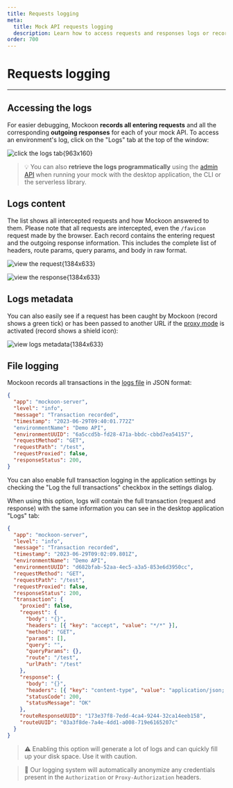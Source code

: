 ```yaml
---
title: Requests logging
meta:
  title: Mock API requests logging
  description: Learn how to access requests and responses logs or record your REST API servers calls for easier debugging
order: 700
---
```


# Requests logging

---

## Accessing the logs

For easier debugging, Mockoon **records all entering requests** and all the corresponding **outgoing responses** for each of your mock API. To access an environment's log, click on the "Logs" tab at the top of the window:

![click the logs tab{963x160}](docs-img:open-logs.png)

> 💡 You can also **retrieve the logs programmatically** using the [admin API](docs:admin-api/transaction-logs) when running your mock with the desktop application, the CLI or the serverless library.

## Logs content

The list shows all intercepted requests and how Mockoon answered to them.
Please note that all requests are intercepted, even the `/favicon` request made by the browser.
Each record contains the entering request and the outgoing response information. This includes the complete list of headers, route params, query params, and body in raw format.

![view the request{1384x633}](docs-img:logs-request.png)

![view the response{1384x633}](docs-img:logs-response.png)

## Logs metadata

You can also easily see if a request has been caught by Mockoon (record shows a green tick) or has been passed to another URL if the [proxy mode](docs:server-configuration/proxy-mode) is activated (record shows a shield icon):

![view logs metadata{1384x633}](docs-img:logs-metadata.png)

## File logging

Mockoon records all transactions in the [logs file](docs:mockoon-data-files/settings-and-logs#application-logs) in JSON format:

```json
{
  "app": "mockoon-server",
  "level": "info",
  "message": "Transaction recorded",
  "timestamp": "2023-06-29T09:40:01.772Z"
  "environmentName": "Demo API",
  "environmentUUID": "6a5ccd5b-fd28-471a-bbdc-cbbd7ea54157",
  "requestMethod": "GET",
  "requestPath": "/test",
  "requestProxied": false,
  "responseStatus": 200,
}
```

You can also enable full transaction logging in the application settings by checking the "Log the full transactions" checkbox in the settings dialog.

When using this option, logs will contain the full transaction (request and response) with the same information you can see in the desktop application "Logs" tab:

```json
{
  "app": "mockoon-server",
  "level": "info",
  "message": "Transaction recorded",
  "timestamp": "2023-06-29T09:02:09.801Z",
  "environmentName": "Demo API",
  "environmentUUID": "d682bfab-52aa-4ec5-a3a5-853e6d3950cc",
  "requestMethod": "GET",
  "requestPath": "/test",
  "requestProxied": false,
  "responseStatus": 200,
  "transaction": {
    "proxied": false,
    "request": {
      "body": "{}",
      "headers": [{ "key": "accept", "value": "*/*" }],
      "method": "GET",
      "params": [],
      "query": "",
      "queryParams": {},
      "route": "/test",
      "urlPath": "/test"
    },
    "response": {
      "body": "{}",
      "headers": [{ "key": "content-type", "value": "application/json; charset=utf-8" }],
      "statusCode": 200,
      "statusMessage": "OK"
    },
    "routeResponseUUID": "173e37f8-7edd-4ca4-9244-32ca14eeb158",
    "routeUUID": "03a3f8de-7a4e-4dd1-a008-719e6165207c"
  }
}
```

> ⚠️ Enabling this option will generate a lot of logs and can quickly fill up your disk space. Use it with caution.

> 🔏 Our logging system will automatically anonymize any credentials present in the `Authorization` or `Proxy-Authorization` headers.
